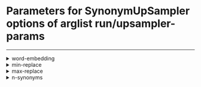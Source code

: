 # Parameters for SynonymUpSampler options of arglist run/upsampler-params

---


<details>
<summary>word-embedding</summary>


_Path to the word embedding file to use to determine synonyms_

Argument type: str

Default value: None



---



No supported hyperparameter specs.

</details>


<details>
<summary>min-replace</summary>


_Minimum amount of words to replace per issue_

Argument type: int (minimum: 1)

This argument has no default value



---



No supported hyperparameter specs.

</details>


<details>
<summary>max-replace</summary>


_Maximum amount of words to replace per issue_

Argument type: int (minimum: 1)

This argument has no default value



---



No supported hyperparameter specs.

</details>


<details>
<summary>n-synonyms</summary>


_Amount of synonyms to consider per replacement_

Argument type: int (minimum: 1)

This argument has no default value



---



No supported hyperparameter specs.

</details>
